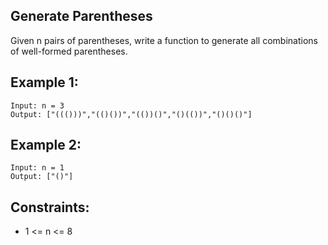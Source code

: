 ## Generate Parentheses

Given n pairs of parentheses, write a function to generate all combinations of well-formed parentheses.

## Example 1:

```
Input: n = 3
Output: ["((()))","(()())","(())()","()(())","()()()"]
```

## Example 2:

```
Input: n = 1
Output: ["()"]
```

## Constraints:

- 1 <= n <= 8
